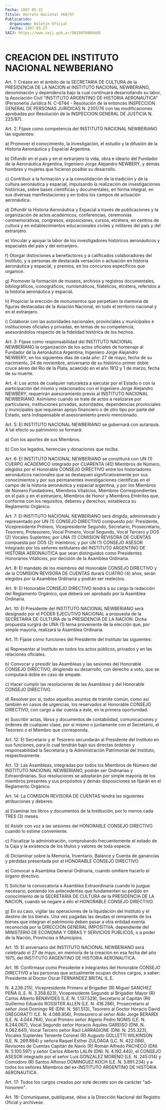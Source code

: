 ```yaml
---
Fecha: 1997-05-22
Título: Decreto Nacional 468/97
Publicación:
  Organismo: Boletín Oficial
  Fecha: 1997-05-27
SAIJ: https://www.saij.gob.ar/DN19970000468
---
```

# CREACION DEL INSTITUTO NACIONAL NEWBERIANO

<a id="1"></a>
Art. 1: Créase en el ámbito de la SECRETARIA DE  CULTURA de la PRESIDENCIA    DE  LA  NACION  el  INSTITUTO  NACIONAL  NEWBERIANO, denominación y dependencia bajo la cual continuará desarrollando su labor,  la  Asociación   Civil  "INSTITUTO  ARGENTINO  DE  HISTORIA AERONAUTICA" (Personería  Jurídica N. C-6744  -  Resolución  de la entonces INSPECCION GENERAL DE PERSONAS JURIDICAS N. 2301/76 con las modificaciones aprobadas por Resolución de la INSPECCION GENERAL DE JUSTICIA N. 225/87).

<a id="2"></a>
Art.  2: Fíjase como competencia del INSTITUTO NACIONAL NEWBERIANO las siguientes:

a) Promover  el  conocimiento,  la  investigación,  el estudio y la difusión  de  la  Historia  Aeronáutica  y  Espacial  Argentina.

b) Difundir en el país y en el extranjero la vida, obra  e  ideario del Fundador de la Aeronáutica Argentina, Ingeniero Jorge Alejandro NEWBERY,  y  demás  hombres  y  mujeres  que  hicieron  posible  su desarrollo.

c) Contribuir a la formación y a la consolidación de la tradición y de  la cultura aeronáutica y espacial, impulsando la realización de investigaciones históricas, sobre bases científicas y documentales, en forma  integral,  en sus diversas manifestaciones y en todos los campos de actuación aeronáutica.

d)  Difundir  la  Historia  Aeronáutica  y  Espacial  a  través  de publicaciones y la  organización de actos académicos, conferencias, ceremonias  conmemorativas,    congresos,    exposiciones,  cursos, etcétera, en centros de cultura y en establecimientos educacionales civiles y militares del país y del extranjero.

e)  Vincular  y  apoyar  la labor de los investigadores  históricos aeronáuticos y espaciales del país y del extranjero.

f) Otorgar distinciones a benefactores y a calificados colaboradores del Instituto,  y a personas de destacada versación o actuación en historia aeronáutica  y  espacial,  y  premios, en los concursos específicos que organice.

g) Promover la formación de museos, archivos y registros documentales,    bibliográficos,    iconográficos,    numismáticos, filatélicos,  etcétera,  referidos  a  la  historia  aeronáutica  y espacial.

h) Propiciar la erección de monumentos que perpetúen la  memoria de figuras  destacadas  de la Aviación Nacional, en todo el territorio nacional y en el extranjero.

i)  Colaborar  con  las  autoridades   nacionales,  provinciales  y municipales e instituciones oficiales y  privadas,  en  temas de su competencia,  asesorándolos  respecto de la fidelidad histórica  de los hechos.

<a id="3"></a>
Art.  3:  Fíjase  como  responsabilidad  del  INSTITUTO  NACIONAL NEWBERIANO la organización  de  los  actos oficiales de homenaje al Fundador  de la Aeronáutica Argentina,  Ingeniero  Jorge  Alejandro NEWBERY, en  los  siguientes días de cada año: 27 de mayo, fecha de su nacimiento, 24 de  noviembre, aniversario de su histórico primer doble cruce aéreo del Río  de la Plata, acaecido en el año 1912 y 1 de marzo, fecha de su muerte.

<a id="4"></a>
Art. 4: Los actos de cualquier naturaleza a ejecutar por el Estado o con la participación del mismo  y  relacionados  con el Ingeniero Jorge  Alejandro  NEWBERY,  requerirán  asesoramiento  previo    al INSTITUTO  NACIONAL NEWBERIANO. Asimismo cuando se trate de actos a realizarse por  particulares,  instituciones privadas, autoridades, dependencias  provinciales  y  municipales    que  requieran  apoyo financiero o de otro tipo por parte del Estado,  será indispensable el asesoramiento previo mencionado.

<a id="5"></a>
Art.  5: El  INSTITUTO  NACIONAL  NEWBERIANO  se  gobernará  con autarquía. A tal efecto su patrimonio se formará:

a) Con los aportes de sus Miembros.

b)  Con  los  legados,    herencias  y  donaciones  que  reciba.

<a id="6"></a>
Art. 6: El INSTITUTO NACIONAL NEWBERIANO se constituirá con UN (1) CUERPO  ACADEMICO integrado por CUARENTA (40) Miembros  de  Número, elegidos por el Honorable CONSEJO DIRECTIVO entre los historiadores aeronáuticos nacionales que se destaquen significativamente por sus conocimientos  y por sus permanentes investigaciones científicas en el campo de la historia aeronáutica y espacial argentina, y por los Miembros  de  Número   Fundadores,  Miembros  Vitalicios,  Miembros Correspondientes en el país y en el extranjero, Miembros de Honor y Miembros Eméritos que,  conforme  con  los  requisitos,  deberes  y derechos, establezca su Reglamento Orgánico.

<a id="7"></a>
Art. 7: El INSTITUTO NACIONAL NEWBERIANO será dirigido, administrado  y representado por UN (1) CONSEJO DIRECTIVO compuesto por: Presidente,  Vicepresidente  Primero,  Vicepresidente Segundo, Secretario,  Prosecretario, Tesorero, Protesorero,  Vocal  Primero, Vocal Segundo,  Vocal  Tercero y DOS (2) Vocales Suplentes; por UNA (1) COMISION REVISORA DE  CUENTAS compuesta por DOS (2) miembros; y por UN (1) CONSEJO ASESOR integrado por los señores extitulares del INSTITUTO ARGENTINO DE HISTORIA  AERONAUTICA  que sean distinguidos como Presidentes Honorarios Vitalicios, por decisión de la Asamblea Ordinaria.

<a id="8"></a>
Art. 8: El mandato de los miembros del Honorable CONSEJO DIRECTIVO y de la COMISION REVISORA DE CUENTAS durará CUATRO  (4) años, serán elegidos    por  la  Asamblea  Ordinaria  y  podrán  ser  reelectos.

<a id="9"></a>
Art. 9: El Honorable  CONSEJO  DIRECTIVO  tendrá  a  su  cargo  la redacción  del  Reglamento Orgánico, que deberá ser aprobado por la Asamblea Ordinaria.

<a id="10"></a>
Art. 10: El Presidente  del  INSTITUTO  NACIONAL  NEWBERIANO  será designado  por  el  PODER  EJECUTIVO  NACIONAL  a  propuesta  de la SECRETARIA  DE  CULTURA  de  la  PRESIDENCIA  DE  LA  NACION. Dicha propuesta surgirá de UNA (1) terna proveniente de la elección  que, por simple mayoría, realizará la Asamblea Ordinaria.

<a id="11"></a>
Art.  11: Fíjase como funciones del Presidente del Instituto las siguientes:

a) Representar al Instituto en todos los actos públicos, privados y en las relaciones oficiales.

b) Convocar  y  presidir las Asambleas y las sesiones del Honorable CONSEJO DIRECTIVO,  dirigiendo  su  desarrollo, con derecho a voto, que se computará doble en caso de empate.

c) Hacer cumplir las resoluciones de  las Asambleas y del Honorable CONSEJO DIRECTIVO.

d) Resolver por sí, todos aquellos asuntos  de  trámite común, como así  también  en  casos de urgencias, los reservados  al  Honorable CONSEJO DIRECTIVO,  con  cargo  a  dar cuenta a éste, en la primera oportunidad.

e) Suscribir actas, libros y documentos de contabilidad, comunicaciones  y  órdenes  de cualquier  clase,  por  sí  mismo  o juntamente  con  el  Secretario,  el  Tesorero  o  el  Miembro  que corresponda.

<a id="12"></a>
Art. 12: El Secretario y el Tesorero secundarán al Presidente del Instituto en sus funciones,  para lo cual tendrán bajo sus directas órdenes  y  responsabilidad  la  Secretaría   y  la  Administración Patrimonial del Instituto, respectivamente.

<a id="13"></a>
Art.  13: Las Asambleas, integradas por todos  los  Miembros  de Número del INSTITUTO  NACIONAL  NEWBERIANO, podrán ser Ordinarias y Extraordinarias. Sus resoluciones  se  adoptarán por simple mayoría de los miembros presentes y sus propósitos y demás disposiciones se fijarán en el Reglamento Orgánico.

<a id="14"></a>
Art. 14: La COMISION REVISORA DE CUENTAS  tendrá  las  siguientes atribuciones y deberes:

a) Examinar los libros y documentos de la Institución, por lo menos cada TRES (3) meses.

b)  Asistir  con voz a las sesiones del HONORABLE CONSEJO DIRECTIVO cuando lo estime conveniente.

c) Fiscalizar  la  administración,  comprobando  frecuentemente  el estado  de la Caja y la existencia de los títulos y valores de toda especie.

d) Dictaminar  sobre  la  Memoria,  Inventario, Balance y Cuenta de ganancias y pérdidas presentada por el  HONORABLE CONSEJO DIRECTIVO.

e) Convocar a Asamblea General Ordinaria,  cuando  omitiere hacerlo el órgano directivo.

f)  Solicitar la convocatoria a Asamblea Extraordinaria  cuando  lo juzgue  necesario,  poniendo  los  antecedentes  que fundamenten su pedido en conocimiento de la SECRETARIA DE CULTURA de la PRESIDENCIA  DE  LA  NACION, cuando se negare a ello  el  HONORABLE CONSEJO DIRECTIVO.

g)  En su caso, vigilar  las  operaciones  de  la  liquidación  del Instituto y el destino de los bienes. Una vez pagadas las deudas el remanente  de  los  bienes que integran el patrimonio deben pasar a otra entidad exenta reconocida por la DIRECCION GENERAL IMPOSITIVA, dependiente  del  MINISTERIO   DE  ECONOMIA  Y  OBRAS  Y  SERVICIOS PUBLICOS,  o  a  poder  de  la  Nación,   Provincias  o  Municipios.

<a id="15"></a>
Art.  15: El aniversario del INSTITUTO NACIONAL  NEWBERIANO  será celebrado el 27 de mayo, en memoria de la creación en esa fecha del año  1975,    del   INSTITUTO  ARGENTINO  DE  HISTORIA  AERONAUTICA.

<a id="16"></a>
Art. 16: Confírmase  como  Presidente e integrantes del Honorable CONSEJO  DIRECTIVO a las personas  que  actualmente  ocupan  dichos cargos, a  saber: Presidente al Doctor Oscar FERNANDEZ BRITAL (L.E.

N. 4.239.215),  Vicepresidente  Primero  al  Brigadier  (R)  Miguel SANCHEZ PEÑA (L.E. N. 3.358.623), Vicepresidente Segundo al Brigadier Mayor (R) Carlos Alberto  BENAVIDES (L.E. N. 1.137.529), Secretario al Capitán  (RI) Guillermo  Eduardo ROSSITER ALLEN (LE. N. 416.286), Prosecretario al señor José Domingo RE (DNI. N. 561.513), Tesorero al Doctor Horacio David GREGORATTI (LE. N. 4.088.856), Protesorero al señor Aldo Jorge BERARDI (LE. N. 4.044.764),  Vocal Primero señor Algerio Pedro NONIS (LE. N. 8.244.087), Vocal Segundo  señor  Horacio Aquiles  GAREISO (DNI. N. 4.062.641), Vocal Tercero señor Raúl LARRAGIONE (DNI. N. 255.323), Vocales  Suplentes  Teniente  Coronel (R)  Augusto  GOLLETTI WILKINSON (LE. N. 269.894) y señora Raquel Esther ZULOAGA (LC. N. 422.086),  Revisores  de  Cuentas  Capitán de  Navío (R) Román Alfredo PACHECO (DNI. N. 5.100.597) y señor Carlos Alberto  LALIN  (DNI. N. 4.192.440),  el  CONSEJO  ASESOR integrado por el señor Luis GONZALEZ MORENO (LE. N. 245.014) y Comodoro (R) Santos Alfonso DOMINGUEZ KOCH (LE. N. 5.891.234) y a todos  los  señores Miembros del ex-INSTITUTO ARGENTINO DE HISTORIA AERONAUTICA.

<a id="17"></a>
Art.  17:  Todos los cargos creados  por  este  decreto  son  de carácter "ad-honorem".

<a id="18"></a>
Art. 18: Comuníquese, publíquese,  dése  a  la Dirección Nacional del Registro Oficial y archívese.
